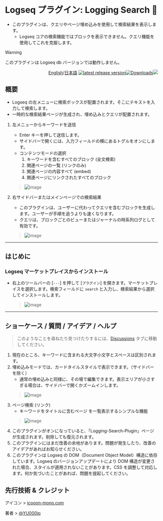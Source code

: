 # Logseq プラグイン: Logging Search 🔎

- このプラグインは、クエリやページ埋め込みを使用して検索結果を表示します。
  - Logseq コアの検索機能ではブロックを表示できません。クエリ機能を使用してこれを克服します。

> [!WARNING]
このプラグインは Logseq db バージョンでは動作しません。

<div align="right">

[English](https://github.com/YU000jp/logseq-plugin-logging-search/)/[日本語](https://github.com/YU000jp/logseq-plugin-logging-search/blob/main/readme.ja.md) [![latest release version](https://img.shields.io/github/v/release/YU000jp/logseq-plugin-logging-search)](https://github.com/YU000jp/logseq-plugin-logging-search/releases)[![Downloads](https://img.shields.io/github/downloads/YU000jp/logseq-plugin-logging-search/total.svg)](https://github.com/YU000jp/logseq-plugin-logging-search/releases)<!-- Published 2023 --><a href="https://www.buymeacoffee.com/yu000japan"><img src="https://img.buymeacoffee.com/button-api/?text=Buy me a pizza&emoji=🍕&slug=yu000japan&button_colour=FFDD00&font_colour=000000&font_family=Poppins&outline_colour=000000&coffee_colour=ffffff" /></a>
</div>

## 概要

- Logseq の左メニューに検索ボックスが配置されます。そこにテキストを入力して検索します。
- 一時的な検索結果ページが生成され、埋め込みとクエリが配置されます。

1. 左メニューからキーワードを送信
   - Enter キーを押して送信します。
   - サイドバーで開くには、入力フィールドの横にあるトグルをオンにします。
   - コンテンツモードの選択
     1. キーワードを含むすべてのブロック (全文検索)
     1. 関連ページの一覧 (リンクのみ)
     1. 関連ページの内容すべて (embed)
     1. 関連ページにリンクされたすべてのブロック
   > ![image](https://github.com/user-attachments/assets/ac903fd7-5cd3-4b0a-97fb-df3a43fc0967)

2. 右サイドバーまたはメインページでの検索結果
   - このプラグインは、ユーザーに代わってクエリを含むブロックを生成します。ユーザーが手順を追うよりも速くなります。
   - クエリは、ブロックごとのビューまたはジャーナルの時系列ログとして有効です。
   > ![image](https://github.com/user-attachments/assets/ff2210a6-967f-449f-8f51-d90f3938daa9)

---

## はじめに

### Logseq マーケットプレイスからインストール

- 右上のツールバーの [`---`] を押して [`プラグイン`] を開きます。マーケットプレイスを選択します。検索フィールドに `search` と入力し、検索結果から選択してインストールします。
  > ![image](https://github.com/user-attachments/assets/a5a7b01e-d900-4d7e-8423-a17b2cc3f0c4)

---

## ショーケース / 質問 / アイデア / ヘルプ

> このようなことを尋ねたり見つけたりするには、[Discussions](https://github.com/YU000jp/logseq-plugin-logging-search/discussions) タブに移動してください。
1. 現在のところ、キーワードに含まれる大文字小文字とスペースは区別されます。
1. 埋め込みモードでは、カードタイルスタイルで表示できます。（サイドバーを除く）
   - 通常の埋め込みと同様に、その場で編集できます。表示エリアが小さすぎる場合は、サイドバーで開くかズームインします。
   > ![image](https://github.com/user-attachments/assets/671fd65c-ed02-4b15-8bbc-c8fa1757b84b)
1. ページ検索 (リンク)
   - キーワードをタイトルに含むページ を一覧表示するシンプルな機能
   > ![image](https://github.com/user-attachments/assets/b404bb28-6db7-4aa5-974d-5329663103a5)
1. このプラグインがオンになっていると、「Logging-Search-Plugin」ページが生成されます。削除しても復元されます。
1. このプラグインにはまだ改善の余地があります。問題が発生したり、改善のアイデアがあればお知らせください。
1. このプラグインは Logseq の DOM（Document Object Model）構造に依存しています。Logseq のバージョンアップデートにより DOM 構造が変更された場合、スタイルが適用されないことがあります。CSS を調整して対応します。何か気づいたことがあれば、問題を提起してください。

## 先行技術 & クレジット

アイコン > [icooon-mono.com](https://icooon-mono.com/11095-%e6%9e%a0%e3%81%a4%e3%81%8d%e3%81%ae%e7%be%bd%e6%a0%b9%e3%83%9a%e3%83%b3%e3%81%ae%e3%82%a2%e3%82%a4%e3%82%b3%e3%83%b3%e7%b4%a0%e6%9d%90/)

著者 > [@YU000jp](https://github.com/YU000jp)
